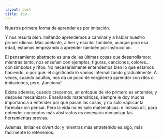 ```yaml
---
layout: post
title: 169
---
```


Nuestra primera forma de aprender es por imitación.

Y nos resulta _bien_. Imitando aprendemos a caminar y a hablar nuestro primer idioma. Más adelante, a leer y escribir también; aunque para esa edad, estamos empezando a aprender también por instrucción.

El pensamiento abstracto es una de las últimas cosas que desarrollamos: mientras tanto, nos enseñan con ejemplos, figuras, canciones, colores... con símbolos y ritos. No necesariamente entendemos bien lo que estamos haciendo, o por qué: el significado lo vamos internalizando gradualmente. A veces, cuando adultos, nos da un poco de vergüenza aprender con ritos o imitaciones, pero, ¡funciona!

Existe además, cuando crecemos, un enfoque de «lo primero es entender, y después mecanizar». Enseñando matemáticas, siempre le doy mucha importancia a entender por qué pasan las cosas, y no solo «aplicar la fórmula» sin pensar. Pero la vida no es solo matemáticas: e incluso allí, para entender conceptos más abstractos es necesario mecanizar las herramientas previas.

Además, imitar es divertido: y mientras más entretenido es algo, más fácilmente lo retenemos.
